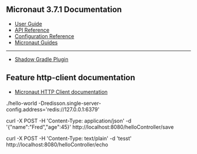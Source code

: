 ## Micronaut 3.7.1 Documentation

- [User Guide](https://docs.micronaut.io/3.7.1/guide/index.html)
- [API Reference](https://docs.micronaut.io/3.7.1/api/index.html)
- [Configuration Reference](https://docs.micronaut.io/3.7.1/guide/configurationreference.html)
- [Micronaut Guides](https://guides.micronaut.io/index.html)
---

- [Shadow Gradle Plugin](https://plugins.gradle.org/plugin/com.github.johnrengelman.shadow)
## Feature http-client documentation

- [Micronaut HTTP Client documentation](https://docs.micronaut.io/latest/guide/index.html#httpClient)


./hello-world -Dredisson.single-server-config.address='redis://127.0.0.1:6379'


curl -X POST -H 'Content-Type: application/json' -d '{"name":"Fred","age":45}' http://localhost:8080/helloController/save 


curl -X POST -H 'Content-Type: text/plain' -d 'tesst' http://localhost:8080/helloController/echo 
